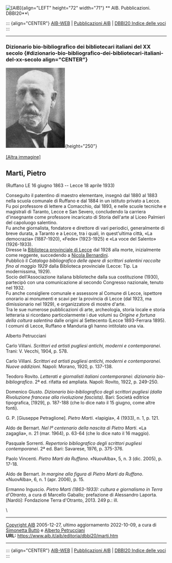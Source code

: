 ![\[AIB\]](/aib/wi/aibv72.gif){align="LEFT" height="72" width="71"}
** AIB. Pubblicazioni. DBBI20**\

::: {align="CENTER"}
[AIB-WEB](/) \| [Pubblicazioni AIB](/pubblicazioni/) \| [DBBI20 Indice
delle voci](dbbi20.htm)
:::

------------------------------------------------------------------------

### Dizionario bio-bibliografico dei bibliotecari italiani del XX secolo {#dizionario-bio-bibliografico-dei-bibliotecari-italiani-del-xx-secolo align="CENTER"}

![\[Ritratto\]](marti.jpg){height="250"}\
\
[\[Altra immagine\]](marti2.jpg)

## Marti, Pietro

(Ruffano LE 16 giugno 1863 -- Lecce 18 aprile 1933)

Conseguito il patentino di maestro elementare, insegnò dal 1880 al 1883
nella scuola comunale di Ruffano e dal 1884 in un istituto privato a
Lecce. Fu poi professore di lettere a Comacchio, dal 1893, e nelle
scuole tecniche e magistrali di Taranto, Lecce e San Severo, concludendo
la carriera d\'insegnante come professore incaricato di Storia
dell\'arte al Liceo Palmieri del capoluogo salentino.\
Fu anche giornalista, fondatore e direttore di vari periodici,
generalmente di breve durata, a Taranto e a Lecce, tra i quali, in
quest\'ultima città, «La democrazia» (1887-1920), «Fede» (1923-1925) e
«La voce del Salento» (1926-1933).\
Diresse la [Biblioteca provinciale di Lecce](/aib/stor/teche/le-pro.htm)
dal 1928 alla morte, inizialmente come reggente, succedendo a [Nicola
Bernardini](bernardini.htm).\
Pubblicò il *Catalogo bibliografico delle opere di scrittori salentini
raccolte fino al maggio 1929* dalla Biblioteca provinciale (Lecce: Tip.
La modernissima, 1929).\
Socio dell\'Associazione italiana biblioteche dalla sua costituzione
(1930), partecipò con una comunicazione al secondo Congresso nazionale,
tenuto nel 1932.\
Fu anche consigliere comunale e assessore al Comune di Lecce, ispettore
onorario ai monumenti e scavi per la provincia di Lecce (dal 1923, ma
dimissionario nel 1929), e organizzatore di mostre d\'arte.\
Tra le sue numerose pubblicazioni di arte, archeologia, storia locale e
storia letteraria si ricordano particolarmente i due volumi su *Origine
e fortuna della coltura salentina* dalle origini al Settecento (Lecce
1893-Ferrara 1895).\
I comuni di Lecce, Ruffano e Manduria gli hanno intitolato una via.

Alberto Petrucciani

Carlo Villani. *Scrittori ed artisti pugliesi antichi, moderni e
contemporanei*. Trani: V. Vecchi, 1904, p. 578.

Carlo Villani. *Scrittori ed artisti pugliesi antichi, moderni e
contemporanei. Nuove addizioni*. Napoli: Morano, 1920, p. 137-138.

Teodoro Rovito. *Letterati e giornalisti italiani contemporanei:
dizionario bio-bibliografico*. 2ª ed. rifatta ed ampliata. Napoli:
Rovito, 1922, p. 249-250.

Domenico Giusto. *Dizionario bio-bibliografico degli scrittori pugliesi
(dalla Rivoluzione francese alla rivoluzione fascista)*. Bari: Società
editrice tipografica, \[1929\], p. 187-188 (che lo dice nato il 15
giugno, come altre fonti).

G. P. \[Giuseppe Petraglione\]. *Pietro Marti*. «Iapigia», 4 (1933), n.
1, p. 121.

Aldo de Bernart. *Nel Iº centenario della nascita di Pietro Marti*. «La
zagaglia», n. 21 (mar. 1964), p. 63-64 (che lo dice nato il 16 maggio).

Pasquale Sorrenti. *Repertorio bibliografico degli scrittori pugliesi
contemporanei*. 2ª ed. Bari: Savarese, 1976, p. 375-376.

Paolo Vincenti. *Pietro Marti da Ruffano*. «NuovAlba», 5, n. 3 (dic.
2005), p. 17-18.

Aldo de Bernart. *In margine alla figura di Pietro Marti da Ruffano*.
«NuovAlba», 6, n. 1 (apr. 2006), p. 15.

Ermanno Inguscio. *Pietro Marti (1863-1933): cultura e giornalismo in
Terra d\'Otranto*, a cura di Marcello Gaballo; prefazione di Alessandro
Laporta. \[Nardò\]: Fondazione Terra d\'Otranto, 2013. 249 p.: ill.

\

------------------------------------------------------------------------

[Copyright AIB](/su-questo-sito/dichiarazione-di-copyright-aib-web/)
2005-12-27, ultimo aggiornamento 2022-10-09, a cura di [Simonetta
Buttò](/aib/redazione3.htm) e [Alberto
Petrucciani](/su-questo-sito/redazione-aib-web/)\
**URL:** https://www.aib.it/aib/editoria/dbbi20/marti.htm

------------------------------------------------------------------------

::: {align="CENTER"}
[AIB-WEB](/) \| [Pubblicazioni AIB](/pubblicazioni/) \| [DBBI20 Indice
delle voci](dbbi20.htm)
:::
